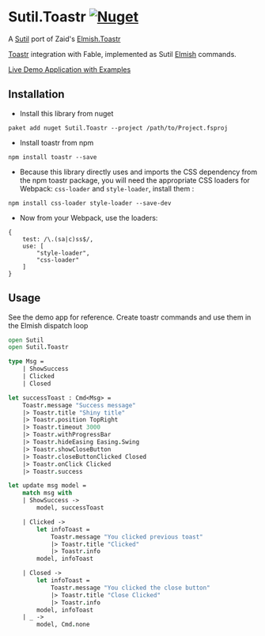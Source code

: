# Sutil.Toastr [![Nuget](https://img.shields.io/nuget/v/Sutil.Toastr.svg?maxAge=0&colorB=brightgreen)](https://www.nuget.org/packages/Sutil.Toastr)

A [Sutil](https://sutil.dev) port of Zaid's [Elmish.Toastr](https://github.com/Zaid-Ajaj/Elmish.Toastr)

[Toastr](https://github.com/CodeSeven/toastr) integration with Fable, implemented as Sutil [Elmish](https://github.com/fable-elmish/elmish) commands.

[Live Demo Application with Examples](https://davedawkins.github.io/Sutil.Toastr/)

## Installation
- Install this library from nuget
```
paket add nuget Sutil.Toastr --project /path/to/Project.fsproj
```
- Install toastr from npm
```
npm install toastr --save
```
- Because this library directly uses and imports the CSS dependency from the npm toastr package, you will need the appropriate CSS loaders for Webpack: `css-loader` and `style-loader`, install them :
```
npm install css-loader style-loader --save-dev
```
- Now from your Webpack, use the loaders:
```
{
    test: /\.(sa|c)ss$/,
    use: [
        "style-loader",
        "css-loader"
    ]
}
```

## Usage
See the demo app for reference. Create toastr commands and use them in the Elmish dispatch loop

```fs
open Sutil
open Sutil.Toastr

type Msg =
    | ShowSuccess
    | Clicked
    | Closed

let successToast : Cmd<Msg> =
    Toastr.message "Success message"
    |> Toastr.title "Shiny title"
    |> Toastr.position TopRight
    |> Toastr.timeout 3000
    |> Toastr.withProgressBar
    |> Toastr.hideEasing Easing.Swing
    |> Toastr.showCloseButton
    |> Toastr.closeButtonClicked Closed
    |> Toastr.onClick Clicked
    |> Toastr.success

let update msg model =
    match msg with
    | ShowSuccess ->
        model, successToast

    | Clicked ->
        let infoToast =
            Toastr.message "You clicked previous toast"
            |> Toastr.title "Clicked"
            |> Toastr.info
        model, infoToast

    | Closed ->
        let infoToast =
            Toastr.message "You clicked the close button"
            |> Toastr.title "Close Clicked"
            |> Toastr.info
        model, infoToast
    | _ ->
        model, Cmd.none
```
